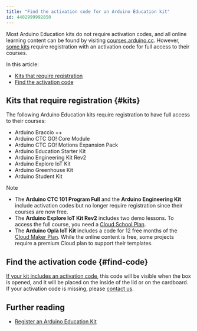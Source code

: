 ```yaml
---
title: "Find the activation code for an Arduino Education kit"
id: 4402999992850
---
```


Most Arduino Education kits do not require activation codes, and all online learning content can be found by visiting [courses.arduino.cc](https://www.arduino.cc/education/courses/). However, [some kits](#kits) require registration with an activation code for full access to their courses.

In this article:

* [Kits that require registration](#kits)
* [Find the activation code](#find-code)

## Kits that require registration {#kits}

The following Arduino Education kits require registration to have full access to their courses:

* Arduino Braccio ++
* Arduino CTC GO! Core Module
* Arduino CTC GO! Motions Expansion Pack
* Arduino Education Starter Kit
* Arduino Engineering Kit Rev2
* Arduino Explore IoT Kit
* Arduino Greenhouse Kit
* Arduino Student Kit

> [!NOTE]
>
> * The **Arduino CTC 101 Program Full** and the **Arduino Engineering Kit** include activation codes but no longer require registration since their courses are now free.
> * The **Arduino Explore IoT Kit Rev2** includes two demo lessons. To access the full course, you need a [Cloud School Plan](https://cloud.arduino.cc/plans/).
> * The **Arduino Oplà IoT Kit** includes a code for 12 free months of the [Cloud Maker Plan](https://cloud.arduino.cc/plans/). While the online content is free, some projects require a premium Cloud plan to support their templates.

## Find the activation code {#find-code}

[If your kit includes an activation code](#kits), this code will be visible when the box is opened, and it will be placed on the inside of the lid or on the cardboard. If your activation code is missing, please [contact us](https://www.arduino.cc/en/contact-us/).

## Further reading

* <a class="link-chevron-right" href="https://support.arduino.cc/hc/en-us/articles/4407393580818-Register-an-Arduino-Education-Kit#fnref1">Register an Arduino Education Kit</a>

